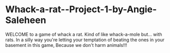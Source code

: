 # Whack-a-rat--Project-1-by-Angie-Saleheen
WELCOME to a game of whack a rat. Kind of like whack-a-mole but... with rats. In a silly way you're letting your temptation of beating the ones in your basement in this game, Because we don't harm animals!!!
